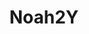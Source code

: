 ﻿---
layout: home

title: Noah2Y
titleTemplate: Java 进阶- OOP

hero:
  name: Java 进阶 & 拓展
  text: 基础 | 全栈 | 分享
  tagline: Noah技术博客 | 一个属于技术爱好者的知识分享平台，致力于分享编程技巧和实用的开发经验
  image:
    src: /logo.png
    alt: Logo
  actions:
    - theme: brand
      text: 快速开始
      link: '#'
    - theme: alt
      text: 在 GitHub 查看
      link: '#'

features:
  - title: Java 进阶 - 集合框架
    details: 本系列主要介绍JDK中Collection和Map相关知识体系，以及对源码进行解读。
    icon:
      src: /img/svg/java.svg
    link: '#'
    
  - title: Java 进阶 - IO
    details: 本系列主要对 Java IO、NIO、AIO的知识体系进行梳理。
    icon:
      src: /img/svg/java.svg
    link: '#'

  - title: Java 进阶 - JVM
    details: 本系列主要对 Java 虚拟机即JVM进行详解。
    icon:
      src: /img/svg/java.svg
    link: '#'
---
